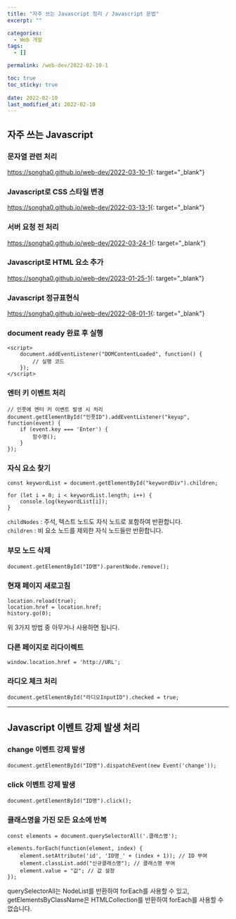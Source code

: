 ```yaml
---
title: "자주 쓰는 Javascript 정리 / Javascript 문법"
excerpt: ""

categories:
  - Web 개발
tags:
  - []

permalink: /web-dev/2022-02-10-1

toc: true
toc_sticky: true
 
date: 2022-02-10
last_modified_at: 2022-02-10
---
```


## 자주 쓰는 Javascript

### 문자열 관련 처리
<https://songha0.github.io/web-dev/2022-03-10-1>{: target="_blank"}

### Javascript로 CSS 스타일 변경
<https://songha0.github.io/web-dev/2022-03-13-1>{: target="_blank"}

### 서버 요청 전 처리
<https://songha0.github.io/web-dev/2022-03-24-1>{: target="_blank"}

### Javascript로 HTML 요소 추가
<https://songha0.github.io/web-dev/2023-01-25-1>{: target="_blank"}

### Javascript 정규표현식
<https://songha0.github.io/web-dev/2022-08-01-1>{: target="_blank"}

### document ready 완료 후 실행
```
<script>
    document.addEventListener("DOMContentLoaded", function() {
        // 실행 코드
    });
</script>
```

### 엔터 키 이벤트 처리
```
// 인풋에 엔터 키 이벤트 발생 시 처리
document.getElementById("인풋ID").addEventListener("keyup", function(event) {
    if (event.key === 'Enter') {
        함수명();
    }
});
```

### 자식 요소 찾기
```
const keywordList = document.getElementById("keywordDiv").children;

for (let i = 0; i < keywordList.length; i++) {
    console.log(keywordList[i]);
}
```
`childNodes` : 주석, 텍스트 노드도 자식 노드로 포함하여 반환합니다.  
`children` : 비 요소 노드를 제외한 자식 노드들만 반환합니다.

### 부모 노드 삭제
```
document.getElementById("ID명").parentNode.remove();
```

### 현재 페이지 새로고침
```
location.reload(true);
location.href = location.href;
history.go(0);
```
위 3가지 방법 중 아무거나 사용하면 됩니다.

### 다른 페이지로 리다이렉트
```
window.location.href = 'http://URL';
```

### 라디오 체크 처리
```
document.getElementById("라디오InputID").checked = true;
```

---

## Javascript 이벤트 강제 발생 처리

### change 이벤트 강제 발생
```
document.getElementById("ID명").dispatchEvent(new Event('change'));
```

### click 이벤트 강제 발생
```
document.getElementById("ID명").click();
```

### 클래스명을 가진 모든 요소에 반복
```
const elements = document.querySelectorAll('.클래스명');

elements.forEach(function(element, index) {
    element.setAttribute('id', 'ID명_' + (index + 1)); // ID 부여
    element.classList.add("신규클래스명"); // 클래스명 부여
    element.value = "값"; // 값 설정
});
```
querySelectorAll는 NodeList를 반환하여 forEach를 사용할 수 있고,  
getElementsByClassName은 HTMLCollection를 반환하여 forEach를 사용할 수 없습니다.

